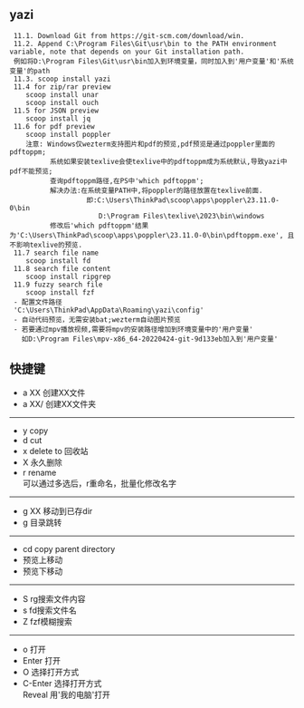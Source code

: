 ## yazi
     11.1. Download Git from https://git-scm.com/download/win.  
     11.2. Append C:\Program Files\Git\usr\bin to the PATH environment variable, note that depends on your Git installation path.  
     例如将D:\Program Files\Git\usr\bin加入到环境变量，同时加入到'用户变量'和'系统变量'的path  
     11.3. scoop install yazi  
     11.4 for zip/rar preview  
        scoop install unar  
        scoop install ouch  
     11.5 for JSON preview  
        scoop install jq  
     11.6 for pdf preview  
        scoop install poppler  
        注意: Windows仅wezterm支持图片和pdf的预览,pdf预览是通过poppler里面的pdftoppm;  
              系统如果安装texlive会使texlive中的pdftoppm成为系统默认,导致yazi中pdf不能预览;  
              查询pdftoppm路径,在PS中'which pdftoppm';  
              解决办法:在系统变量PATH中,将poppler的路径放置在texlive前面.  
                       即:C:\Users\ThinkPad\scoop\apps\poppler\23.11.0-0\bin  
                          D:\Program Files\texlive\2023\bin\windows  
              修改后'which pdftoppm'结果为'C:\Users\ThinkPad\scoop\apps\poppler\23.11.0-0\bin\pdftoppm.exe', 且不影响texlive的预览.  
     11.7 search file name  
        scoop install fd  
     11.8 search file content  
        scoop install ripgrep  
     11.9 fuzzy search file  
        scoop install fzf  
     - 配置文件路径  
     'C:\Users\ThinkPad\AppData\Roaming\yazi\config'  
     - 自动代码预览，无需安装bat;wezterm自动图片预览  
     - 若要通过mpv播放视频,需要将mpv的安装路径增加到环境变量中的'用户变量'  
       如D:\Program Files\mpv-x86_64-20220424-git-9d133eb加入到'用户变量'  


## 快捷键

- a XX    创建XX文件  
- a XX/   创建XX文件夹  

---
- y    copy  
- d    cut  
- x    delete to 回收站  
- X    永久删除  
- r    rename  
       可以通过多选后，r重命名，批量化修改名字  

---
- g XX         移动到已存dir  
- g <space>    目录跳转  

---
- cd   copy parent directory  
- <A-PageUp>    预览上移动  
- <A-PageDown>  预览下移动  

---
- S  rg搜索文件内容  
- s  fd搜索文件名  
- Z  fzf模糊搜索  

---
- o        打开  
- Enter    打开  
- O        选择打开方式  
- C-Enter  选择打开方式  
  Reveal   用'我的电脑'打开  


